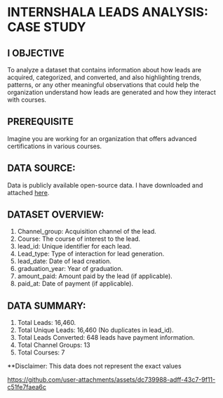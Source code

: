 # INTERNSHALA LEADS ANALYSIS: CASE STUDY


## I OBJECTIVE

  To analyze a dataset that contains information about how leads are acquired, categorized, and converted, and also
  highlighting trends, patterns, or any other meaningful observations that could help the organization understand
  how leads are generated and how they interact with courses.

## PREREQUISITE

  Imagine you are working for an organization that offers advanced certifications in various courses.

## DATA SOURCE:
  Data is publicly available open-source data. I have downloaded and attached [here](https://github.com/SujalDubey/Internshala_Leads_Analysis-CaseStudy/blob/main/raw_data.csv).
  
## DATASET OVERVIEW:
  1. Channel_group: Acquisition channel of the lead.
  2. Course: The course of interest to the lead.
  3. lead_id: Unique identifier for each lead.
  4. Lead_type: Type of interaction for lead generation.
  5. lead_date: Date of lead creation.
  6. graduation_year: Year of graduation.
  7. amount_paid: Amount paid by the lead (if applicable).
  8. paid_at: Date of payment (if applicable).

## DATA SUMMARY:
  1. Total Leads: 16,460.
  2. Total Unique Leads: 16,460 (No duplicates in lead_id).
  3. Total Leads Converted: 648 leads have payment information.
  4. Total Channel Groups: 13
  5. Total Courses: 7

**Disclaimer: This data does not represent the exact values

https://github.com/user-attachments/assets/dc739988-adff-43c7-9f11-c51fe7faea6c


